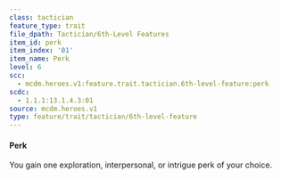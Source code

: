 ```yaml
---
class: tactician
feature_type: trait
file_dpath: Tactician/6th-Level Features
item_id: perk
item_index: '01'
item_name: Perk
level: 6
scc:
  - mcdm.heroes.v1:feature.trait.tactician.6th-level-feature:perk
scdc:
  - 1.1.1:13.1.4.3:01
source: mcdm.heroes.v1
type: feature/trait/tactician/6th-level-feature
---
```


#### Perk

You gain one exploration, interpersonal, or intrigue perk of your choice.
